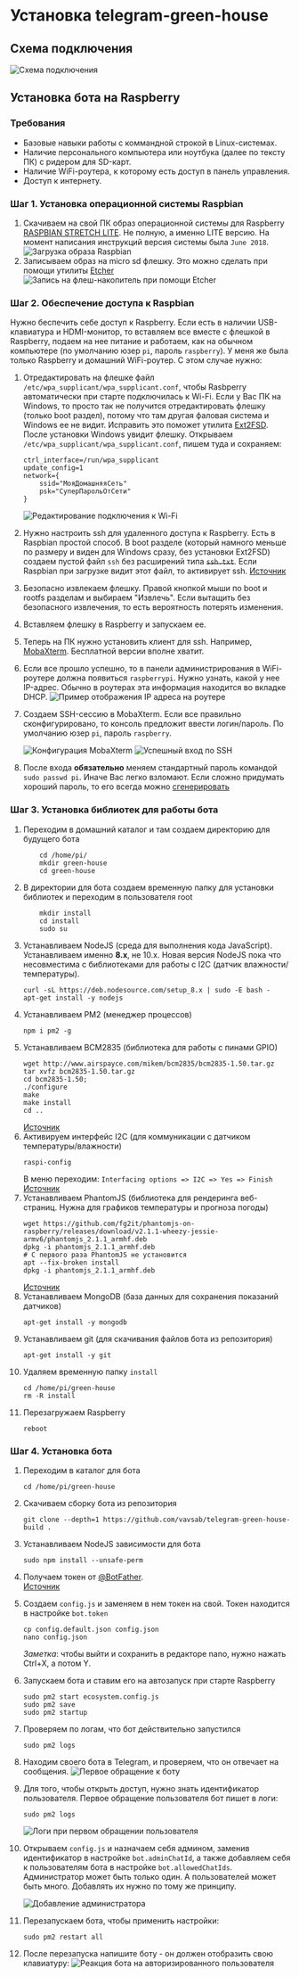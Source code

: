 # Установка telegram-green-house

## Схема подключения

![Схема подключения](Docs/images/installation/green-house-sketch.png "Схема подключения")

## Установка бота на Raspberry

### Требования
* Базовые навыки работы с коммандной строкой в Linux-системах.
* Наличие персонального компьютера или ноутбука (далее по тексту ПК) с ридером для SD-карт.
* Наличие WiFi-роутера, к которому есть доступ в панель управления.
* Доступ к интернету.

### Шаг 1. Установка операционной системы Raspbian
1. Скачиваем на свой ПК образ операционной системы для Raspberry [RASPBIAN STRETCH LITE](https://www.raspberrypi.org/downloads/raspbian/). Не полную, а именно LITE версию. На момент написания инструкций версия системы была `June 2018`.
   ![Загрузка образа Raspbian](Docs\images\installation\raspbian.png "Загрузка образа Raspbian")
2. Записываем образ на micro sd флешку. Это можно сделать при помощи утилиты [Etcher](https://etcher.io/)
   ![Запиcь на флеш-накопитель при помощи Etcher](Docs\images\installation\etcher.png "Запиcь на флеш-накопитель при помощи Etcher")
   
### Шаг 2. Обеспечение доступа к Raspbian
Нужно беспечить себе доступ к Raspberry. Если есть в наличии USB-клавиатура и HDMI-монитор, то вставляем все вместе с флешкой в Raspberry, подаем на нее питание и работаем, как на обычном компьютере (по умолчанию юзер `pi`, пароль `raspberry`). У меня же была только Raspberry и домашний WiFi-роутер. С этом случае нужно:

1. Отредактировать на флешке файл `/etc/wpa_supplicant/wpa_supplicant.conf`, чтобы Rasbperry автоматически при старте подключилась к Wi-Fi. Если у Вас ПК на Windows, то просто так не получится отредактировать флешку (только boot раздел), потому что там другая фаловая система и Windows ее не видит. Исправить это поможет утилита [Ext2FSD](http://www.ext2fsd.com/?page_id=16). После установки Windows увидит флешку. Открываем `/etc/wpa_supplicant/wpa_supplicant.conf`, пишем туда и сохраняем:<br />
    ```
    ctrl_interface=/run/wpa_supplicant
    update_config=1
    network={
        ssid="МояДомашняяСеть"
        psk="СуперПарольОтСети"
    }
    ```
    ![Редактирование подключения к Wi-Fi](Docs\images\installation\wpa_supplicant.png "Редактирование подключения к Wi-Fi")
2. Нужно настроить ssh для удаленного доступа к Raspberry. Есть в Raspbian простой способ. В boot разделе (который намного меньше по размеру и виден для Windows сразу, без установки Ext2FSD) создаем пустой файл `ssh` без расширений типа  ~~`ssh.txt`~~. Если Raspbian при загрузке видит этот файл, то активирует ssh. [Источник](https://www.raspberrypi.org/forums/viewtopic.php?t=169905)
3. Безопасно извлекаем флешку. Правой кнопкой мыши по boot и rootfs разделам и выбираем "Извлечь". Если вытащить без безопасного извлечения, то есть вероятность потерять изменения.
4. Вставляем флешку в Raspberry и запускаем ее.
5. Теперь на ПК нужно установить клиент для ssh. Например, [MobaXterm](https://mobaxterm.mobatek.net/download.html). Бесплатной версии вполне хватит.
6. Если все прошло успешно, то в панели администрирования в WiFi-роутере должна появиться `raspberrypi`. Нужно узнать, какой у нее IP-адрес. Обычно в роутерах эта информация находится во вкладке DHCP.
   ![Пример отображения IP адреса на роутере](Docs\images\installation\router-dhcp.png "Пример отображения IP адреса на роутере")
7. Создаем SSH-сессию в MobaXterm. Если все правильно сконфигурировано, то консоль предложит ввести логин/пароль. По умолчанию юзер `pi`, пароль `raspberry`.
   
    ![Конфигурация MobaXterm](Docs\images\installation\mobaxterm-session.png "Конфигурация MobaXterm")
    ![Успешный вход по SSH](Docs\images\installation\ssh-success-login.png "Успешный вход по SSH")
8. После входа **обязательно** меняем стандартный пароль командой `sudo passwd pi`. Иначе Вас легко взломают. Если сложно придумать хороший пароль, то его всегда можно [сгенерировать](https://passwordsgenerator.net/ru/)

### Шаг 3. Установка библиотек для работы бота
1. Переходим в домашний каталог и там создаем директорию для будущего бота
    ```
        cd /home/pi/
        mkdir green-house
        cd green-house
    ```
2. В директории для бота создаем временную папку для установки библиотек и переходим в пользователя root
    ```
        mkdir install
        cd install
        sudo su
    ```
3. Устанавливаем NodeJS (среда для выполнения кода JavaScript). Устанавливаем именно **8.х**, не 10.х. Новая версия NodeJS пока что несовместима с библиотеками для работы с I2C (датчик влажности/температуры).
    ```
    curl -sL https://deb.nodesource.com/setup_8.x | sudo -E bash -
    apt-get install -y nodejs
    ```
4.  Устанавливаем PM2 (менеджер процессов)
    ```
    npm i pm2 -g
    ```
5.  Устанавливаем BCM2835 (библиотека для работы с пинами GPIO)
    ```
    wget http://www.airspayce.com/mikem/bcm2835/bcm2835-1.50.tar.gz
    tar xvfz bcm2835-1.50.tar.gz
    cd bcm2835-1.50;
    ./configure
    make
    make install
    cd ..
    ```
    [Источник](https://gist.github.com/annem/3183536)
6. Активируем интерфейс I2C (для коммуникации с датчиком температуры/влажности)
    ```
    raspi-config
    ```
   В меню переходим: `Interfacing options => I2C => Yes => Finish`<br />
   [Источник](https://learn.adafruit.com/adafruits-raspberry-pi-lesson-4-gpio-setup/configuring-i2c)
7.  Устанавливаем PhantomJS (библиотека для рендеринга веб-страниц. Нужна для графиков температуры и прогноза погоды)
    ```
    wget https://github.com/fg2it/phantomjs-on-raspberry/releases/download/v2.1.1-wheezy-jessie-armv6/phantomjs_2.1.1_armhf.deb
    dpkg -i phantomjs_2.1.1_armhf.deb
    # С первого раза PhantomJS не установится
    apt --fix-broken install
    dpkg -i phantomjs_2.1.1_armhf.deb
    ```
    [Источник](https://github.com/fg2it/phantomjs-on-raspberry)
8.  Устанавливаем MongoDB (база данных для сохранения показаний датчиков)
    ```
    apt-get install -y mongodb
    ```
9. Устанавливаем git (для скачивания файлов бота из репозитория)
    ```
    apt-get install -y git
    ```
10. Удаляем временную папку `install`
    ```
    cd /home/pi/green-house
    rm -R install
    ```
11. Перезагружаем Raspberry 
    ```
    reboot
    ```

### Шаг 4. Установка бота
1. Переходим в каталог для бота
   ```
   cd /home/pi/green-house
   ```
2. Скачиваем сборку бота из репозитория
    ```
    git clone --depth=1 https://github.com/vavsab/telegram-green-house-build .
    ```
3. Устанавливаем NodeJS зависимости для бота 
    ```
    sudo npm install --unsafe-perm
    ```
4. Получаем токен от [@BotFather](https://t.me/BotFather).<br />
   [Источник](http://fstrk.io/blog/telegram_newbot)
5. Создаем `config.js` и заменяем в нем токен на свой. Токен находится в настройке `bot.token`
    ```
    cp config.default.json config.json
    nano config.json
    ```
    *Заметка*: чтобы выйти и сохранить в редакторе nano, нужно нажать Ctrl+X, а потом Y.
6. Запускаем бота и ставим его на автозапуск при старте Raspberry
   ```
   sudo pm2 start ecosystem.config.js
   sudo pm2 save
   sudo pm2 startup
   ```
7. Проверяем по логам, что бот действительно запустился
    ```
    sudo pm2 logs
    ```
8. Находим своего бота в Telegram, и проверяем, что он отвечает на сообщения.
   ![Первое обращение к боту](Docs\images\installation\bot-first-request.png "Первое обращение к боту")
9.  Для того, чтобы открыть доступ, нужно знать идентификатор пользователя. Первое обращение пользователя бот пишет в логи:
    ```
    sudo pm2 logs
    ```
    ![Логи при первом обращении пользователя](Docs\images\installation\bot-first-request-log.png "Логи при первом обращении пользователя")
10. Открываем `config.js` и назначаем себя админом, заменив идентификатор в настройке `bot.adminChatId`, а также добавляем себя к пользователям бота в настройке `bot.allowedChatIds`. Администратор может быть только один. А пользователей может быть много. Добавлять их нужно по тому же принципу.
    
    ![Добавление администратора](Docs\images\installation\bot-adding-user-id.png "Добавление администратора")
11. Перезапускаем бота, чтобы применить настройки:
    ```
    sudo pm2 restart all
    ```
12. После перезапуска напишите боту - он должен отобразить свою клавиатуру:
    ![Реакция бота на авторизированного пользователя](Docs\images\installation\bot-keyboard.png "Реакция бота на авторизированного пользователя")